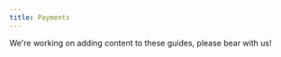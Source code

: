 ```yaml
---
title: Payments
---
```


<tool-tip title="Guides incoming!">
We're working on adding content to these guides, please bear with us!
</tool-tip>
